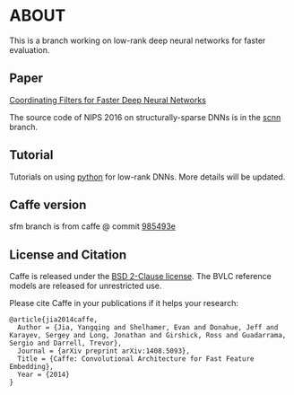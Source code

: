 # ABOUT 

This is a branch working on low-rank deep neural networks for faster evaluation.

## Paper

[Coordinating Filters for Faster Deep Neural Networks](https://arxiv.org/abs/1703.09746)

The source code of NIPS 2016 on structurally-sparse DNNs is in the [scnn](https://github.com/wenwei202/caffe/tree/scnn) branch.

## Tutorial
Tutorials on using [python](/python) for low-rank DNNs.
More details will be updated.

## Caffe version
sfm branch is from caffe @ commit [985493e](https://github.com/BVLC/caffe/tree/985493e9ce3e8b61e06c072a16478e6a74e3aa5a)

## License and Citation

Caffe is released under the [BSD 2-Clause license](https://github.com/BVLC/caffe/blob/master/LICENSE).
The BVLC reference models are released for unrestricted use.

Please cite Caffe in your publications if it helps your research:

    @article{jia2014caffe,
      Author = {Jia, Yangqing and Shelhamer, Evan and Donahue, Jeff and Karayev, Sergey and Long, Jonathan and Girshick, Ross and Guadarrama, Sergio and Darrell, Trevor},
      Journal = {arXiv preprint arXiv:1408.5093},
      Title = {Caffe: Convolutional Architecture for Fast Feature Embedding},
      Year = {2014}
    }
